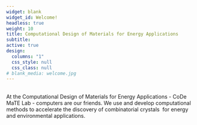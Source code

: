 ```yaml
---
widget: blank
widget_id: Welcome!
headless: true
weight: 10
title: Computational Design of Materials for Energy Applications
subtitle: 
active: true
design:
  columns: "1"
  css_style: null
  css_class: null
# blank_media: welcome.jpg
---
```

<br>
At the Computational Design of Materials for Energy Applications - CoDe MaTE Lab - computers are our friends. We use and develop computational methods to accelerate the discovery of combinatorial crystals  for energy and environmental applications.
